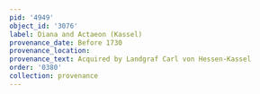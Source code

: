 ```yaml
---
pid: '4949'
object_id: '3076'
label: Diana and Actaeon (Kassel)
provenance_date: Before 1730
provenance_location:
provenance_text: Acquired by Landgraf Carl von Hessen-Kassel
order: '0380'
collection: provenance
---
```

